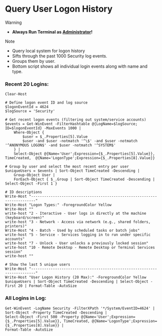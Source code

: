 # Query User Logon History

> [!WARNING]
> - **Always Run Terminal as <ins>Administrator</ins>!**

> [!NOTE]
> - Query local system for logon history
> - Sifts through the past 1000 Security log events.
> - Groups them by user.
> - Bottom script shows all individual login events along with name and type.


### Recent 20 Logins:
```
Clear-Host

# Define logon event ID and log source
$logonEventId = 4624
$logSource = 'Security'

# Get recent logon events (filtering out system/service accounts)
$events = Get-WinEvent -FilterHashtable @{LogName=$logSource; ID=$logonEventId} -MaxEvents 1000 |
    Where-Object {
        $user = $_.Properties[5].Value
        $user -and $user -notmatch '^\$' -and $user -notmatch '^ANONYMOUS LOGON$' -and $user -notmatch '^SYSTEM$' 
    } |
    Select-Object @{Name='User';Expression={$_.Properties[5].Value}}, TimeCreated,  @{Name='LogonType';Expression={$_.Properties[8].Value}}

# Group by user and select the most recent entry per user
$uniqueUsers = $events | Sort-Object TimeCreated -Descending |
    Group-Object User |
    ForEach-Object { $_.Group | Sort-Object TimeCreated -Descending | Select-Object -First 1 }

# ID descriptions
Write-Host "------------------------------------------------------------------------"
Write-Host "Logon Types:" -ForegroundColor Yellow
Write-Host ""
write-host "2 - Iteractive - User logs in directly at the machine (keyboard/screen)"
write-host "3 - Network - Access via network (e.g., shared folders, printers)"
Write-Host "4 - Batch - Used by scheduled tasks or batch jobs"
write-host "5 - Service - Services logging in to run under specific accounts"
write-host "7 - Unlock - User unlocks a previously locked session"
write-host "10 - Remote Desktop - Remote Desktop or Terminal Services session"
write-host ""

# Show the last 5 unique users
Write-Host "------------------------------------------------------------------------"
Write-Host "User Logon History (20 Max):" -ForegroundColor Yellow
$uniqueUsers | Sort-Object TimeCreated -Descending | Select-Object -First 20 | Format-Table -AutoSize
```

### All Logins in Log:
```
Get-WinEvent -LogName Security -FilterXPath '*/System/EventID=4624' |
Sort-Object -Property TimeCreated -Descending |
Select-Object -First 500 -Property @{Name='User';Expression={$_.Properties[5].Value}}, TimeCreated, @{Name='LogonType';Expression={$_.Properties[8].Value}} |
Format-Table -AutoSize
```
